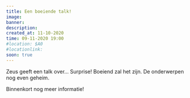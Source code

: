 ```yaml
---
title: Een boeiende talk!
image: 
banner:
description: 
created_at: 11-10-2020
time: 09-11-2020 19:00
#location: $A0
#locationlink:
soon: true
---
```


Zeus geeft een talk over... Surprise!
Boeiend zal het zijn. De onderwerpen nog even geheim.

Binnenkort nog meer informatie!

